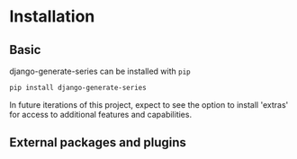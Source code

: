 # Installation

## Basic

django-generate-series can be installed with `pip`

```bash
pip install django-generate-series
```

In future iterations of this project, expect to see the option to install 'extras' for access to additional features and capabilities.

## External packages and plugins

